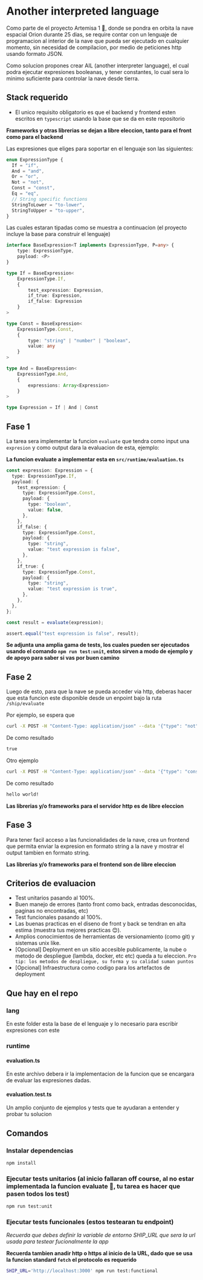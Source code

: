 # Another interpreted language

Como parte de el proyecto Artemisa 1 🚀, donde se pondra en orbita la nave espacial Orion durante
25 dias, se require contar con un lenguaje de programacion al interior de la nave que pueda ser ejecutado
en cualquier momento, sin necesidad de compilacion, por medio de peticiones http usando formato JSON.

Como solucion propones crear AIL (another interpreter language), el cual podra ejecutar expresiones booleanas,
y tener constantes, lo cual sera lo minimo suficiente para controlar la nave desde tierra.

## Stack requerido
- El unico requisito obligatorio es que el backend y frontend esten escritos en `typescript` usando la base que se da en este repositorio

**Frameworks y otras librerias se dejan a libre eleccion, tanto para el front como para el backend**

Las expresiones que eliges para soportar en el lenguaje son las siguientes:

```ts
enum ExpressionType {
  If = "if",
  And = "and",
  Or = "or",
  Not = "not",
  Const = "const",
  Eq = "eq",
  // String specific functions
  StringToLower = "to-lower",
  StringToUpper = "to-upper",
}
```

Las cuales estaran tipadas como se muestra a continuacion (el proyecto incluye la base para construir el lenguaje)

```ts
interface BaseExpression<T implements ExpressionType, P=any> {
    type: ExpressionType,
    payload: <P>
}

type If = BaseExpression<
    ExpressionType.If,
    {
        test_expression: Expression,
        if_true: Expression,
        if_false: Expression
    }
>

type Const = BaseExpression<
    ExpressionType.Const,
    {
        type: "string" | "number" | "boolean",
        value: any
    }
>

type And = BaseExpression<
    ExpressionType.And,
    {
        expressions: Array<Expression>
    }
>

type Expression = If | And | Const
```

## Fase 1

La tarea sera implementar la funcion `evaluate` que tendra como input una `expresion` y como output dara la evaluacion de esta, ejemplo:

**La funcion evaluate a implementar esta en `src/runtime/evaluation.ts`**

```ts
const expression: Expression = {
  type: ExpressionType.If,
  payload: {
    test_expression: {
      type: ExpressionType.Const,
      payload: {
        type: "boolean",
        value: false,
      },
    },
    if_false: {
      type: ExpressionType.Const,
      payload: {
        type: "string",
        value: "test expression is false",
      },
    },
    if_true: {
      type: ExpressionType.Const,
      payload: {
        type: "string",
        value: "test expression is true",
      },
    },
  },
};

const result = evaluate(expression);

assert.equal("test expression is false", result);
```
**Se adjunta una amplia gama de tests, los cuales pueden ser ejecutados usando el comando `npm run test:unit`, estos sirven a modo de ejemplo y de apoyo para saber si vas por buen camino**

## Fase 2

Luego de esto, para que la nave se pueda acceder via http, deberas hacer que esta funcion este disponible desde un enpoint bajo la ruta
`/ship/evaluate`

Por ejemplo, se espera que
```bash
curl -X POST -H "Content-Type: application/json" --data '{"type": "not", "payload": {"expression":  {"type": "const", "payload": {"value": false}}}}' localhost:3000/ship/evaluate
```

De como resultado 
```txt
true
```

Otro ejemplo
```bash
curl -X POST -H "Content-Type: application/json" --data '{"type": "const", "payload": {"value": "hello world!"}}' localhost:3000/ship/evaluate
```

De como resultado

```txt
hello world!
```

**Las librerias y/o frameworks para el servidor http es de libre eleccion**

## Fase 3

Para tener facil acceso a las funcionalidades de la nave, crea un frontend que permita enviar la expresion en formato string a la nave y mostrar el output tambien en formato string.

**Las librerias y/o frameworks para el frontend son de libre eleccion**

## Criterios de evaluacion

- Test unitarios pasando al 100%.
- Buen manejo de errores (tanto front como back, entradas desconocidas, paginas no encontradas, etc)
- Test funcionales pasando al 100%.
- Las buenas practicas en el diseno de front y back se tendran en alta estima (muestra tus mejores practicas 😊).
- Amplios conocimientos de herramientas de versionamiento (como git) y sistemas unix like.
- [Opcional] Deployment en un sitio accesible publicamente, la nube o metodo de despliegue (lambda, docker, etc etc) queda a tu eleccion. `Pro tip: los metodos de despliegue, su forma y su calidad suman puntos`
- [Opcional] Infraestructura como codigo para los artefactos de deployment

## Que hay en el repo

### lang

En este folder esta la base de el lenguaje y lo necesario para escribir expresiones con este

### runtime

#### evaluation.ts

En este archivo debera ir la implementacion de la funcion que se encargara de evaluar las expresiones dadas.

#### evaluation.test.ts

Un amplio conjunto de ejemplos y tests que te ayudaran a entender y probar tu solucion

## Comandos

### Instalar dependencias

```bash
npm install
```

### Ejecutar tests unitarios (al inicio fallaran off course, al no estar implementada la funcion evaluate 🫣, tu tarea es hacer que pasen todos los test)

```bash
npm run test:unit
```

### Ejecutar tests funcionales (estos testearan tu endpoint)

_Recuerda que debes definir la variable de entorno SHIP_URL que sera la url usada
para testear fucionalmente la app_

**Recuerda tambien anadir http o https al inicio de la URL, dado que se usa
la funcion standard `fetch` el protocolo es requerido**

```bash
SHIP_URL='http://localhost:3000' npm run test:functional
```
